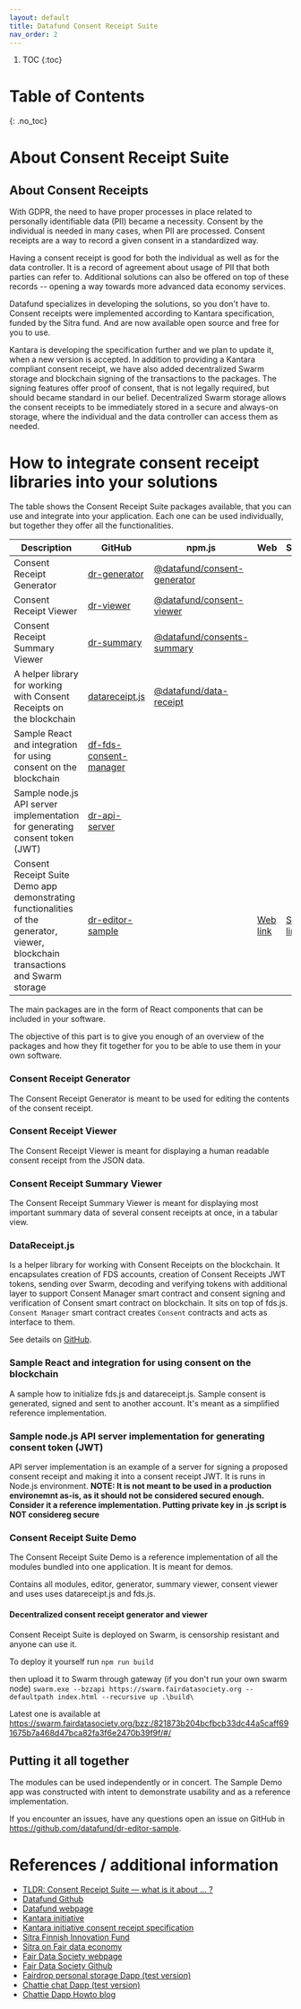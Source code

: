 ```yaml
---
layout: default
title: Datafund Consent Receipt Suite
nav_order: 2
---
```


1. TOC
{:toc}

# Table of Contents
{: .no_toc}

# About Consent Receipt Suite

## About Consent Receipts

With GDPR, the need to have proper processes in place related to personally identifiable data (PII) became a necessity. Consent by the individual is needed in many cases, when PII are processed. Consent receipts are a way to record a given consent in a standardized way.

Having a consent receipt is good for both the individual as well as for the data controller. It is a record of agreement about usage of PII that both parties can refer to. Additional solutions can also be offered on top of these records -- opening a way towards more advanced data economy services.

Datafund specializes in developing the solutions, so you don't have to. Consent receipts were implemented according to Kantara specification, funded by the Sitra fund. And are now available open source and free for you to use.

Kantara is developing the specification further and we plan to update it, when a new version is accepted. In addition to providing a Kantara compliant consent receipt, we have also added decentralized Swarm storage and blockchain signing of the transactions to the packages. The signing features offer proof of consent, that is not legally required, but should became standard in our belief. Decentralized Swarm storage allows the consent receipts to be immediately stored in a secure and always-on storage, where the individual and the data controller can access them as needed.

# How to integrate consent receipt libraries into your solutions

The table shows the Consent Receipt Suite packages available, that you can use and integrate into your application. Each one can be used individually, but together they offer all the functionalities.

| Description                                                  | GitHub                                                   | npm.js                                                       | Web     | Swarm     |
| ------------------------------------------------------------ | -------------------------------------------------------- | ------------------------------------------------------------ | ---- | ---- |
| Consent Receipt Generator                                    | [dr-generator](https://github.com/datafund/dr-generator) | [@datafund/consent-generator](https://www.npmjs.com/package/@datafund/consent-generator) |      |      |
| Consent Receipt Viewer                                       | [dr-viewer](https://github.com/datafund/dr-viewer)       | [@datafund/consent-viewer](https://www.npmjs.com/package/@datafund/consent-viewer) |      |      |
| Consent Receipt Summary Viewer                               | [dr-summary](https://github.com/datafund/dr-summary)                                               | [@datafund/consents-summary](https://www.npmjs.com/package/@datafund/consents-summary) |      |      |
| A helper library for working with Consent Receipts on the blockchain | [datareceipt.js](https://github.com/datafund/datareceipt.js)                                           | [@datafund/data-receipt](https://www.npmjs.com/package/@datafund/data-receipt) |      |      |
| Sample React and integration for using consent on the blockchain | [df-fds-consent-manager](https://github.com/datafund/df-fds-consent-manager)                                   |                                                              |      |      |
| Sample node.js API server implementation for generating consent token (JWT) | [dr-api-server](https://github.com/datafund/dr-api-server)                                            |                                                              |      |      |
| Consent Receipt Suite Demo app demonstrating functionalities of the  generator, viewer, blockchain transactions and Swarm storage | [dr-editor-sample](https://github.com/datafund/dr-editor-sample)                                         |                                                              | [Web link](https://kantara-cr-demo.datafund.io/#/)     | [Swarm link](https://swarm.fairdatasociety.org/bzz:/821873b204bcfbcb33dc44a5caff691675b7a468d47bca82fa3f6e2470b39f9f/#/)     |


The main packages are in the form of React components that can be included in your software.

The objective of this part is to give you enough of an overview of the packages and how they fit together for you to be able to use them in your own software.

### Consent Receipt Generator

The Consent Receipt Generator is meant to be used for editing the contents of the consent receipt.

### Consent Receipt Viewer

The Consent Receipt Viewer is meant for displaying a human readable consent receipt from the JSON data.

### Consent Receipt Summary Viewer

The Consent Receipt Summary Viewer is meant for displaying most important summary data of several consent receipts at once, in a tabular view.

### DataReceipt.js
Is a helper library for working with Consent Receipts on the blockchain. It encapsulates creation of FDS accounts, creation of Consent Receipts JWT tokens, sending over Swarm, decoding and verifying tokens with additional layer to support Consent Manager smart contract and consent signing and verification of Consent smart contract on blockchain. It sits on top of fds.js.
`Consent Manager` smart contract creates `Consent` contracts and acts as interface to them.

See details on [GitHub](https://github.com/datafund/datareceipt.js).

### Sample React and integration for using consent on the blockchain

A sample how to initialize fds.js and datareceipt.js. Sample consent is generated, signed and sent to another account. It's meant as a simplified reference implementation.

### Sample node.js API server implementation for generating consent token (JWT)

API server implementation is an example of a server for signing a proposed consent receipt and making it into a consent receipt JWT. It is runs in Node.js environment. **NOTE: It is not meant to be used in a production environemnt as-is, as it should not be considered secured enough. Consider it a reference implementation. Putting private key in .js script is NOT considereg secure**

### Consent Receipt Suite Demo

The Consent Receipt Suite Demo is a reference implementation of all the modules bundled into one application. It is meant for demos.

Contains all modules, editor, generator, summary viewer, consent viewer and uses uses datareceipt.js and fds.js.

#### Decentralized consent receipt generator and viewer
Consent Receipt Suite is deployed on Swarm, is censorship resistant and anyone can use it.

To deploy it yourself
run `npm run build`

then upload it to Swarm through gateway (if you don't run your own swarm node)
`swarm.exe --bzzapi https://swarm.fairdatasociety.org --defaultpath index.html --recursive up .\build\`

Latest one is available at https://swarm.fairdatasociety.org/bzz:/821873b204bcfbcb33dc44a5caff691675b7a468d47bca82fa3f6e2470b39f9f/#/

## Putting it all together

The modules can be used independently or in concert. The Sample Demo app was constructed with intent to demonstrate usability and as a reference implementation.

If you encounter an issues, have any questions open an issue on GitHub in https://github.com/datafund/dr-editor-sample.

# References / additional information

- [TLDR: Consent Receipt Suite — what is it about … ?](https://blog.datafund.net/tldr-consent-receipt-suite-what-is-it-about-88c8da9531b7)
- [Datafund Github](https://github.com/datafund)
- [Datafund webpage](https://datafund.io/)
- [Kantara initiative](https://kantarainitiative.org)
- [Kantara initiative consent receipt specification](https://kantarainitiative.org/confluence/display/infosharing/Consent+Receipt+Specification)
- [Sitra Finnish Innovation Fund](https://www.sitra.fi/en/)
- [Sitra on Fair data economy](https://www.sitra.fi/en/topics/fair-data-economy/)
- [Fair Data Society webpage](https://fairdatasociety.org/)
- [Fair Data Society Github](https://github.com/fairDataSociety)
- [Fairdrop personal storage Dapp (test version)](https://staging.fairdrop.xyz/)
- [Chattie chat Dapp (test version)](https://staging.chattie.xyz/)
- [Chattie Dapp Howto blog](https://blog.datafund.net/chattie-or-how-to-build-a-decentralised-chat-app-in-10-minutes-72ba816b88)
